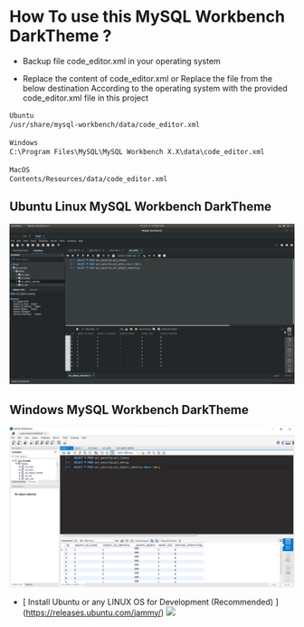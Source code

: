 # How To use this MySQL Workbench DarkTheme ?

* Backup file code_editor.xml in your operating system

* Replace the content of code_editor.xml 
 or Replace the file
from the below destination
According to the operating 
system with the provided code_editor.xml file in this project
  
````
Ubuntu  
/usr/share/mysql-workbench/data/code_editor.xml

Windows
C:\Program Files\MySQL\MySQL Workbench X.X\data\code_editor.xml

MacOS
Contents/Resources/data/code_editor.xml
````

## Ubuntu Linux MySQL Workbench DarkTheme
![img.png](image/UbuntuLinuxMysqldarkTheme.png)

## Windows MySQL Workbench DarkTheme
![img.png](image/WindowsMysqldarkTheme.png)

* [ Install Ubuntu or any LINUX OS for Development (Recommended)  ]
  (https://releases.ubuntu.com/jammy/)
  <img src="https://assets.ubuntu.com/v1/a7e3c509-Canonical%20Ubuntu.svg" style="height: 40px">
